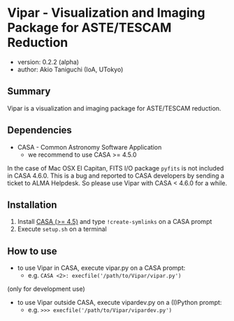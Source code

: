 # Vipar - Visualization and Imaging Package for ASTE/TESCAM Reduction

+ version: 0.2.2 (alpha)
+ author: Akio Taniguchi (IoA, UTokyo)

## Summary

Vipar is a visualization and imaging package for ASTE/TESCAM reduction.

## Dependencies

+ CASA - Common Astronomy Software Application
    - we recommend to use CASA >= 4.5.0

In the case of Mac OSX El Capitan, FITS I/O package `pyfits` is not included in CASA 4.6.0.
This is a bug and reported to CASA developers by sending a ticket to ALMA Helpdesk.
So please use Vipar with CASA < 4.6.0 for a while.

## Installation

1. Install [CASA (>= 4.5)][casa] and type `!create-symlinks` on a CASA prompt
1. Execute `setup.sh` on a terminal

## How to use

+ to use Vipar in CASA, execute vipar.py on a CASA prompt:
    - e.g. `CASA <2>: execfile('/path/to/Vipar/vipar.py')`

(only for development use)

+ to use Vipar outside CASA, execute vipardev.py on a (I)Python prompt:
    - e.g. `>>> execfile('/path/to/Vipar/vipardev.py')`

[casa]: https://casa.nrao.edu/casa_obtaining.shtml
